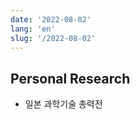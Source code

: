 ```yaml
---
date: '2022-08-02'
lang: 'en'
slug: '/2022-08-02'
---
```


## Personal Research

- 일본 과학기술 총력전

<head>
  <html lang="en-US"/>
</head>
